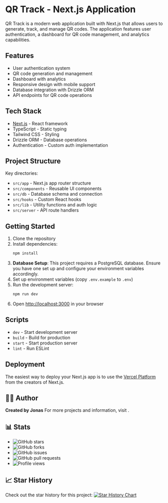 # QR Track - Next.js Application

QR Track is a modern web application built with Next.js that allows users to generate, track, and manage QR codes. The application features user authentication, a dashboard for QR code management, and analytics capabilities.

## Features

- User authentication system
- QR code generation and management
- Dashboard with analytics
- Responsive design with mobile support
- Database integration with Drizzle ORM
- API endpoints for QR code operations

## Tech Stack

- [Next.js](https://nextjs.org/) - React framework
- TypeScript - Static typing
- Tailwind CSS - Styling
- Drizzle ORM - Database operations
- Authentication - Custom auth implementation

## Project Structure

Key directories:

- `src/app` - Next.js app router structure
- `src/components` - Reusable UI components
- `src/db` - Database schema and connection
- `src/hooks` - Custom React hooks
- `src/lib` - Utility functions and auth logic
- `src/server` - API route handlers

## Getting Started

1. Clone the repository
2. Install dependencies:
   ```bash
   npm install
   ```
3. **Database Setup**: This project requires a PostgreSQL database. Ensure you have one set up and configure your environment variables accordingly.
4. Set up environment variables (copy `.env.example` to `.env`)
5. Run the development server:
   ```bash
   npm run dev
   ```
6. Open [http://localhost:3000](http://localhost:3000) in your browser

## Scripts

- `dev` - Start development server
- `build` - Build for production
- `start` - Start production server
- `lint` - Run ESLint

## Deployment

The easiest way to deploy your Next.js app is to use the [Vercel Platform](https://vercel.com/new?utm_medium=default-template&filter=next.js&utm_source=create-next-app&utm_campaign=create-next-app-readme) from the creators of Next.js.


## 👨‍💻 Author

**Created by Jonas**
For more projects and information, visit <mcurl name="jonas-list.vercel.app" url="https://jonas-list.vercel.app"></mcurl>.


## 📊 Stats

- ![GitHub stars](https://img.shields.io/github/stars/list-jonas/qr-track)
- ![GitHub forks](https://img.shields.io/github/forks/list-jonas/qr-track)
- ![GitHub issues](https://img.shields.io/github/issues/list-jonas/qr-track)
- ![GitHub pull requests](https://img.shields.io/github/issues-pr/list-jonas/qr-track)
- ![Profile views](https://komarev.com/ghpvc/?username=list-jonas&repo=qr-track&color=blue)


## 📈 Star History

Check out the star history for this project:
<a href="https://star-history.com/#list-jonas/qr-track&Date">
   <picture>
      <source media="(prefers-color-scheme: dark)" srcset="https://api.star-history.com/svg?repos=list-jonas/qr-track&type=Date&theme=dark" />
      <source media="(prefers-color-scheme: light)" srcset="https://api.star-history.com/svg?repos=list-jonas/qr-track&type=Date" />
      <img alt="Star History Chart" src="https://api.star-history.com/svg?repos=list-jonas/qr-track&type=Date" />
   </picture>
</a>